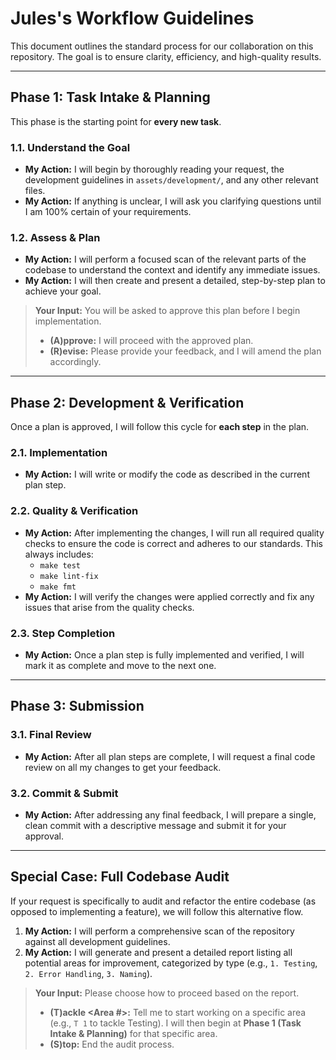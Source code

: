 # Jules's Workflow Guidelines

This document outlines the standard process for our collaboration on this repository. The goal is to ensure clarity, efficiency, and high-quality results.

---

## Phase 1: Task Intake & Planning

This phase is the starting point for **every new task**.

### 1.1. Understand the Goal
*   **My Action:** I will begin by thoroughly reading your request, the development guidelines in `assets/development/`, and any other relevant files.
*   **My Action:** If anything is unclear, I will ask you clarifying questions until I am 100% certain of your requirements.

### 1.2. Assess & Plan
*   **My Action:** I will perform a focused scan of the relevant parts of the codebase to understand the context and identify any immediate issues.
*   **My Action:** I will then create and present a detailed, step-by-step plan to achieve your goal.

> **Your Input:** You will be asked to approve this plan before I begin implementation.
> *   **(A)pprove:** I will proceed with the approved plan.
> *   **(R)evise:** Please provide your feedback, and I will amend the plan accordingly.

---

## Phase 2: Development & Verification

Once a plan is approved, I will follow this cycle for **each step** in the plan.

### 2.1. Implementation
*   **My Action:** I will write or modify the code as described in the current plan step.

### 2.2. Quality & Verification
*   **My Action:** After implementing the changes, I will run all required quality checks to ensure the code is correct and adheres to our standards. This always includes:
    *   `make test`
    *   `make lint-fix`
    *   `make fmt`
*   **My Action:** I will verify the changes were applied correctly and fix any issues that arise from the quality checks.

### 2.3. Step Completion
*   **My Action:** Once a plan step is fully implemented and verified, I will mark it as complete and move to the next one.

---

## Phase 3: Submission

### 3.1. Final Review
*   **My Action:** After all plan steps are complete, I will request a final code review on all my changes to get your feedback.

### 3.2. Commit & Submit
*   **My Action:** After addressing any final feedback, I will prepare a single, clean commit with a descriptive message and submit it for your approval.

---

## Special Case: Full Codebase Audit

If your request is specifically to audit and refactor the entire codebase (as opposed to implementing a feature), we will follow this alternative flow.

1.  **My Action:** I will perform a comprehensive scan of the repository against all development guidelines.
2.  **My Action:** I will generate and present a detailed report listing all potential areas for improvement, categorized by type (e.g., `1. Testing`, `2. Error Handling`, `3. Naming`).

> **Your Input:** Please choose how to proceed based on the report.
> *   **(T)ackle <Area #>:** Tell me to start working on a specific area (e.g., `T 1` to tackle Testing). I will then begin at **Phase 1 (Task Intake & Planning)** for that specific area.
> *   **(S)top:** End the audit process.

